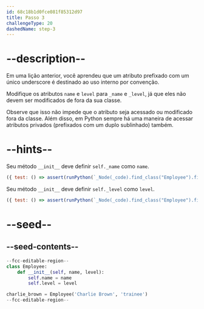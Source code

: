 ```yaml
---
id: 68c18b1d0fce081f85312d97
title: Passo 3
challengeType: 20
dashedName: step-3
---
```


# --description--

Em uma lição anterior, você aprendeu que um atributo prefixado com um único underscore é destinado ao uso interno por convenção.

Modifique os atributos `name` e `level` para `_name` e `_level`, já que eles não devem ser modificados de fora da sua classe.

Observe que isso não impede que o atributo seja acessado ou modificado fora da classe. Além disso, em Python sempre há uma maneira de acessar atributos privados (prefixados com um duplo sublinhado) também.

# --hints--

Seu método `__init__` deve definir `self._name` como `name`.

```js
({ test: () => assert(runPython(`_Node(_code).find_class("Employee").find_function("__init__").has_stmt("self._name = name")`)) })
```

Seu método `__init__` deve definir `self._level` como `level`.

```js
({ test: () => assert(runPython(`_Node(_code).find_class("Employee").find_function("__init__").has_stmt("self._level = level")`)) })
```

# --seed--

## --seed-contents--

```py
--fcc-editable-region--
class Employee:
    def __init__(self, name, level):
        self.name = name
        self.level = level

charlie_brown = Employee('Charlie Brown', 'trainee')
--fcc-editable-region--
```
